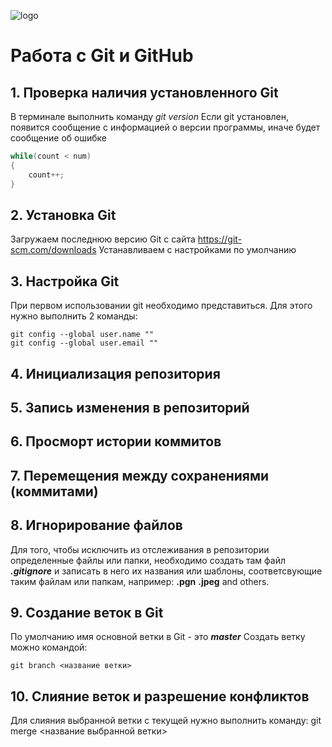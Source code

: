 ![logo](logogit.jpg)

# Работа с Git и GitHub

## 1. Проверка наличия установленного Git

В терминале выполнить команду *git version*
Если git установлен, появится сообщение с информацией о версии программы, иначе будет сообщение об ошибке

```C#
while(count < num) 
{
    count++;
}
```

## 2. Установка Git

Загружаем последнюю версию Git с сайта https://git-scm.com/downloads
Устанавливаем с настройками по умолчанию

## 3. Настройка Git

При первом использовании git необходимо представиться. Для этого нужно выполнить 2 команды:
```
git config --global user.name ""
git config --global user.email ""
```

## 4. Инициализация репозитория

## 5. Запись изменения в репозиторий

## 6. Просморт истории коммитов

## 7. Перемещения между сохранениями (коммитами)

## 8. Игнорирование файлов

Для того, чтобы исключить из отслеживания в репозитории определенные файлы или папки, необходимо создать там файл ***.gitignore*** и записать в него их названия или шаблоны, соответсвующие таким файлам или папкам, например:
**.pgn**
**.jpeg**
and others.

## 9. Создание веток в Git

По умолчанию имя основной ветки в Git - это ***master***
Создать ветку можно командой:
```
git branch <название ветки> 
```
## 10. Слияние веток и разрешение конфликтов

Для слияния выбранной ветки с текущей нужно выполнить команду: git merge <название выбранной ветки>